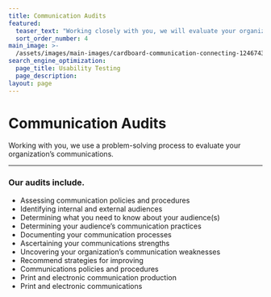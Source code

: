 ```yaml
---
title: Communication Audits
featured:
  teaser_text: "Working closely with you, we will evaluate your organization’s internal and external communications, identify your organization’s communications strengths and weaknesses, and suggest strategies for improving your communications."
  sort_order_number: 4
main_image: >-
  /assets/images/main-images/cardboard-communication-connecting-1246743_Comm_Audits.jpg
search_engine_optimization:
  page_title: Usability Testing
  page_description:
layout: page
---
```


# Communication Audits

Working with you, we use a problem-solving process to evaluate your organization’s communications.

---

### Our audits include.

* Assessing communication policies and procedures
* Identifying internal and external audiences
* Determining what you need to know about your audience(s)
* Determining your audience’s communication practices
* Documenting your communication processes
* Ascertaining your communications strengths
* Uncovering your organization’s communication weaknesses
* Recommend strategies for improving
* Communications policies and procedures
* Print and electronic communication production
* Print and electronic communications